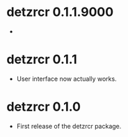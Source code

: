 # detzrcr 0.1.1.9000
*

# detzrcr 0.1.1
* User interface now actually works.

# detzrcr 0.1.0
* First release of the detzrcr package.
